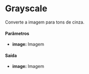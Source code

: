 # Grayscale

Converte a imagem para tons de cinza.

#### Parâmetros
* __image:__ Imagem

#### Saída
* __image:__ Imagem
